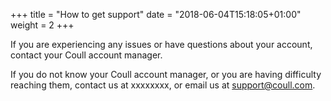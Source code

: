 +++
title = "How to get support"
date = "2018-06-04T15:18:05+01:00"
weight = 2
+++

If you are experiencing any issues or have questions about your account, contact your Coull account manager.

If you do not know your Coull account manager, or you are having difficulty reaching them, contact us at xxxxxxxx, or email us at [support@coull.com](mailto:support@coull.com).
